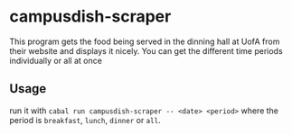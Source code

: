 # campusdish-scraper

This program gets the food being served in the dinning hall at UofA from their website and displays it nicely.
You can get the different time periods individually or all at once

## Usage

run it with `cabal run campusdish-scraper -- <date> <period>`
where the period is `breakfast`, `lunch`, `dinner` or `all`.
